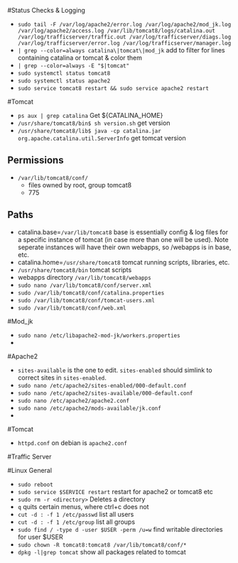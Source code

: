 #Status Checks & Logging
* `sudo tail -F /var/log/apache2/error.log /var/log/apache2/mod_jk.log /var/log/apache2/access.log /var/lib/tomcat8/logs/catalina.out /var/log/trafficserver/traffic.out /var/log/trafficserver/diags.log /var/log/trafficserver/error.log /var/log/trafficserver/manager.log`
* `| grep --color=always catalina\|tomcat\|mod_jk` add to filter for lines containing catalina or tomcat & color them
* `| grep --color=always -E "$|tomcat"`
* `sudo systemctl status tomcat8`
* `sudo systemctl status apache2`
* `sudo service tomcat8 restart && sudo service apache2 restart`

#Tomcat
* `ps aux | grep catalina`  Get ${CATALINA_HOME}
* `/usr/share/tomcat8/bin$ sh version.sh` get version
* `/usr/share/tomcat8/lib$ java -cp catalina.jar org.apache.catalina.util.ServerInfo` get tomcat version
## Permissions
* `/var/lib/tomcat8/conf/`  
  * files owned by root, group tomcat8
  * 775


## Paths
* catalina.base=`/var/lib/tomcat8` base is essentially config & log files for a specific instance of tomcat (in case more than one will be used). Note seperate instances will have their own webapps, so /webapps is in base, etc.
* catalina.home=`/usr/share/tomcat8` tomcat running scripts, libraries, etc.
* `/usr/share/tomcat8/bin` tomcat scripts
* webapps directory `/var/lib/tomcat8/webapps`
* `sudo nano /var/lib/tomcat8/conf/server.xml`
* `sudo /var/lib/tomcat8/conf/catalina.properties`
* `sudo /var/lib/tomcat8/conf/tomcat-users.xml`
* `sudo /var/lib/tomcat8/conf/web.xml`

#Mod_jk
* `sudo nano /etc/libapache2-mod-jk/workers.properties`
* 

#Apache2
* `sites-available` is the one to edit. `sites-enabled` should simlink to correct sites in `sites-enabled`.
* `sudo nano /etc/apache2/sites-enabled/000-default.conf`
* `sudo nano /etc/apache2/sites-available/000-default.conf`
* `sudo nano /etc/apache2/apache2.conf`
* `sudo nano /etc/apache2/mods-available/jk.conf`
* 

#Tomcat
* `httpd.conf` on debian is `apache2.conf`


#Traffic Server

#Linux General
* `sudo reboot`
* `sudo service $SERVICE restart` restart for apache2 or tomcat8 etc
* `sudo rm -r <directory>` Deletes a directory
* `q` quits certain menus, where ctrl+c does not
* `cut -d : -f 1 /etc/passwd` list all users
* `cut -d : -f 1 /etc/group` list all groups
* `sudo find / -type d -user $USER -perm /u=w` find writable directories for user $USER
* `sudo chown -R tomcat8:tomcat8 /var/lib/tomcat8/conf/*`
* `dpkg -l|grep tomcat` show all packages related to tomcat